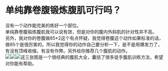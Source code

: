 # 单纯靠卷腹锻炼腹肌可行吗？

没有一个动作能完美的练好一个部位。  
单纯靠卷腹锻炼腹肌我可以说有效，但是对你的腹内外斜肌的针对性并不高。  
另外，我对你的卷腹做85*2这个有点怀疑，我觉得卷腹这个动作如果标准的话，做85个是很厉害的。所以我觉得你的动作自己要分析一下，是不是用爆发力了，有没有顶峰收缩，有没有作弊。另外给你推荐几个腹肌的动作。  
![](https://pic4.zhimg.com/97893964db036a53d66d644ddde16dab_b.jpg)![](https://pic1.zhimg.com/482d761641cac9a8d6d7208d46a7f4d8_b.jpg)![](https://pic1.zhimg.com/d48fd73c03cf1d8ecc914675300b0494_b.jpg)这三张图是一个很经典的腹肌大全，囊括了很多徒手腹肌训练方法，希望对你能有帮助。